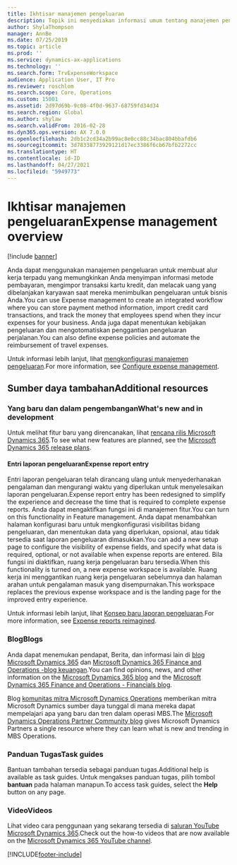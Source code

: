```yaml
---
title: Ikhtisar manajemen pengeluaran
description: Topik ini menyediakan informasi umum tentang manajemen pengeluaran dan tautan ke sumber daya tambahan. Anda dapat menggunakan manajemen pengeluaran untuk membuat alur kerja terpadu yang memungkinkan Anda menyimpan informasi metode pembayaran, mengimpor transaksi kartu kredit, dan melacak uang yang dibelanjakan karyawan saat mereka menimbulkan pengeluaran untuk bisnis Anda.
author: ShylaThompson
manager: AnnBe
ms.date: 07/25/2019
ms.topic: article
ms.prod: ''
ms.service: dynamics-ax-applications
ms.technology: ''
ms.search.form: TrvExpenseWorkspace
audience: Application User, IT Pro
ms.reviewer: roschlom
ms.search.scope: Core, Operations
ms.custom: 15001
ms.assetid: 2d97d69b-9c08-4f0d-9637-68759fd34d34
ms.search.region: Global
ms.author: shylaw
ms.search.validFrom: 2016-02-28
ms.dyn365.ops.version: AX 7.0.0
ms.openlocfilehash: 2db1c2cd34a2b99ac8e0cc88c34bac804bbafdb6
ms.sourcegitcommit: 3d78338773929121d17ec3386f6cb67bfb2272cc
ms.translationtype: HT
ms.contentlocale: id-ID
ms.lasthandoff: 04/27/2021
ms.locfileid: "5949773"
---
```

# <a name="expense-management-overview"></a><span data-ttu-id="420f7-104">Ikhtisar manajemen pengeluaran</span><span class="sxs-lookup"><span data-stu-id="420f7-104">Expense management overview</span></span>

[!include [banner](../includes/banner.md)]

<span data-ttu-id="420f7-105">Anda dapat menggunakan manajemen pengeluaran untuk membuat alur kerja terpadu yang memungkinkan Anda menyimpan informasi metode pembayaran, mengimpor transaksi kartu kredit, dan melacak uang yang dibelanjakan karyawan saat mereka menimbulkan pengeluaran untuk bisnis Anda.</span><span class="sxs-lookup"><span data-stu-id="420f7-105">You can use Expense management to create an integrated workflow where you can store payment method information, import credit card transactions, and track the money that employees spend when they incur expenses for your business.</span></span> <span data-ttu-id="420f7-106">Anda juga dapat menentukan kebijakan pengeluaran dan mengotomatiskan penggantian pengeluaran perjalanan.</span><span class="sxs-lookup"><span data-stu-id="420f7-106">You can also define expense policies and automate the reimbursement of travel expenses.</span></span>

<span data-ttu-id="420f7-107">Untuk informasi lebih lanjut, lihat [mengkonfigurasi manajemen pengeluaran](plan-expense-management.md).</span><span class="sxs-lookup"><span data-stu-id="420f7-107">For more information, see [Configure expense management](plan-expense-management.md).</span></span>

## <a name="additional-resources"></a><span data-ttu-id="420f7-108">Sumber daya tambahan</span><span class="sxs-lookup"><span data-stu-id="420f7-108">Additional resources</span></span>

### <a name="whats-new-and-in-development"></a><span data-ttu-id="420f7-109">Yang baru dan dalam pengembangan</span><span class="sxs-lookup"><span data-stu-id="420f7-109">What's new and in development</span></span>

<span data-ttu-id="420f7-110">Untuk melihat fitur baru yang direncanakan, lihat [rencana rilis Microsoft Dynamics 365](/dynamics365/release-plans/).</span><span class="sxs-lookup"><span data-stu-id="420f7-110">To see what new features are planned, see the [Microsoft Dynamics 365 release plans](/dynamics365/release-plans/).</span></span>

#### <a name="expense-report-entry"></a><span data-ttu-id="420f7-111">Entri laporan pengeluaran</span><span class="sxs-lookup"><span data-stu-id="420f7-111">Expense report entry</span></span>

<span data-ttu-id="420f7-112">Entri laporan pengeluaran telah dirancang ulang untuk menyederhanakan pengalaman dan mengurangi waktu yang diperlukan untuk menyelesaikan laporan pengeluaran.</span><span class="sxs-lookup"><span data-stu-id="420f7-112">Expense report entry has been redesigned to simplify the experience and decrease the time that is required to complete expense reports.</span></span> <span data-ttu-id="420f7-113">Anda dapat mengaktifkan fungsi ini di manajemen fitur.</span><span class="sxs-lookup"><span data-stu-id="420f7-113">You can turn on this functionality in Feature management.</span></span> <span data-ttu-id="420f7-114">Anda dapat menambahkan halaman konfigurasi baru untuk mengkonfigurasi visibilitas bidang pengeluaran, dan menentukan data yang diperlukan, opsional, atau tidak tersedia saat laporan pengeluaran dimasukkan.</span><span class="sxs-lookup"><span data-stu-id="420f7-114">You can add a new setup page to configure the visibility of expense fields, and specify what data is required, optional, or not available when expense reports are entered.</span></span> <span data-ttu-id="420f7-115">Bila fungsi ini diaktifkan, ruang kerja pengeluaran baru tersedia.</span><span class="sxs-lookup"><span data-stu-id="420f7-115">When this functionality is turned on, a new expense workspace is available.</span></span> <span data-ttu-id="420f7-116">Ruang kerja ini menggantikan ruang kerja pengeluaran sebelumnya dan halaman arahan untuk pengalaman masuk yang disempurnakan.</span><span class="sxs-lookup"><span data-stu-id="420f7-116">This workspace replaces the previous expense workspace and is the landing page for the improved entry experience.</span></span>

<span data-ttu-id="420f7-117">Untuk informasi lebih lanjut, lihat [Konsep baru laporan pengeluaran](ExpenseWorkspaceNew.md).</span><span class="sxs-lookup"><span data-stu-id="420f7-117">For more information, see [Expense reports reimagined](ExpenseWorkspaceNew.md).</span></span>

### <a name="blogs"></a><span data-ttu-id="420f7-118">Blog</span><span class="sxs-lookup"><span data-stu-id="420f7-118">Blogs</span></span>

<span data-ttu-id="420f7-119">Anda dapat menemukan pendapat, Berita, dan informasi lain di [blog Microsoft Dynamics 365](https://community.dynamics.com/b/msftdynamicsblog?c=Enterprise) dan [Microsoft Dynamics 365 Finance and Operations -blog keuangan](https://community.dynamics.com/365/financeandoperations/b/financials).</span><span class="sxs-lookup"><span data-stu-id="420f7-119">You can find opinions, news, and other information on the [Microsoft Dynamics 365 blog](https://community.dynamics.com/b/msftdynamicsblog?c=Enterprise) and the [Microsoft Dynamics 365 Finance and Operations - Financials blog](https://community.dynamics.com/365/financeandoperations/b/financials).</span></span>

<span data-ttu-id="420f7-120">Blog [komunitas mitra Microsoft Dynamics Operations](https://community.dynamics.com/partner/b/operationspartnercommunityblog) memberikan mitra Microsoft Dynamics sumber daya tunggal di mana mereka dapat mempelajari apa yang baru dan tren dalam operasi MBS.</span><span class="sxs-lookup"><span data-stu-id="420f7-120">The [Microsoft Dynamics Operations Partner Community blog](https://community.dynamics.com/partner/b/operationspartnercommunityblog) gives Microsoft Dynamics Partners a single resource where they can learn what is new and trending in MBS Operations.</span></span>

### <a name="task-guides"></a><span data-ttu-id="420f7-121">Panduan Tugas</span><span class="sxs-lookup"><span data-stu-id="420f7-121">Task guides</span></span>

<span data-ttu-id="420f7-122">Bantuan tambahan tersedia sebagai panduan tugas.</span><span class="sxs-lookup"><span data-stu-id="420f7-122">Additional help is available as task guides.</span></span> <span data-ttu-id="420f7-123">Untuk mengakses panduan tugas, pilih tombol **bantuan** pada halaman manapun.</span><span class="sxs-lookup"><span data-stu-id="420f7-123">To access task guides, select the **Help** button on any page.</span></span>

### <a name="videos"></a><span data-ttu-id="420f7-124">Video</span><span class="sxs-lookup"><span data-stu-id="420f7-124">Videos</span></span>

<span data-ttu-id="420f7-125">Lihat video cara penggunaan yang sekarang tersedia di [saluran YouTube Microsoft Dynamics 365](https://www.youtube.com/channel/UCJGCg4rB3QSs8y_1FquelBQ).</span><span class="sxs-lookup"><span data-stu-id="420f7-125">Check out the how-to videos that are now available on the [Microsoft Dynamics 365 YouTube channel](https://www.youtube.com/channel/UCJGCg4rB3QSs8y_1FquelBQ).</span></span>


[!INCLUDE[footer-include](../includes/footer-banner.md)]